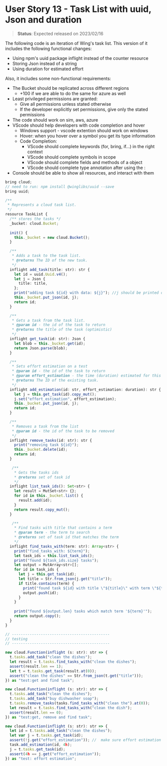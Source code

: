 # User Story 13 - Task List with uuid, Json and duration

> **Status**: Expected released on 2023/02/16

The following code is an iteration of Wing's task list.
This version of it includes the following functional changes:
- Using npm's uuid package inflight instead of the counter resource 
- Storing Json instead of a string
- Using duration for estimated effort

Also, it includes some non-functional requirements: 
- The Bucket should be replicated across different regions 
  - +100 if we are able to do the same for azure as well
- Least privileged permissions are granted:
  - Give all permissions unless stated otherwise
  - If the developer explicitly set permissions, give only the stated permissions 
- The code should work on sim, aws, azure
- VScode should help developers with code completion and hover
  - Windows support - vscode extention should work on windows
  - Hover: when you hover over a symbol you get its type information
  - Code Completion: 
    - VScode should complete keywords (for, bring, if...)  in the right context
    - VScode should complete symbols in scope 
    - VScode should complete fields and methods of a object 
    - VScode should complete type annotation after using the :
- Console should be able to show all resources, and interact with them


```ts (wing)
bring cloud;
// need to run: npm install @winglibs/uuid --save
bring uuid;

/**
 * Represents a cloud task list.
 */
resource TaskList {
  /** stores the tasks */
  _bucket: cloud.Bucket;
  
  init() {
    this._bucket = new cloud.Bucket();
  }

  /** 
   * Adds a task to the task list.
   * @returns The ID of the new task.
   */
  inflight add_task(title: str): str {
    let id = uuid.Uuid.v4();
    let j = Json { 
      title: title, 
    };
    print("adding task ${id} with data: ${j}"); //j should be printed out nicely 
    this._bucket.put_json(id, j);
    return id;
  }

  /** 
   * Gets a task from the task list.
   * @param id - the id of the task to return
   * @returns the title of the task (optimistic)
   */
  inflight get_task(id: str): Json {
    let blob = this._bucket.get(id);
    return Json.parse(blob);
  }

  /** 
   * Sets effort estimation on a test
   * @param id - the id of the task to return
   * @param effort_estimation - the time (duration) estimated for this task
   * @returns The ID of the existing task.
   */
  inflight add_estimation(id: str, effort_estimation: duration): str {
    let j = this.get_task(id).copy_mut();
    j.set("effort_estimation", effort_estimation);
    this._bucket.put_json(id, j);
    return id;
  }

  /** 
   * Removes a task from the list
   * @param id - the id of the task to be removed
   */
  inflight remove_tasks(id: str): str {
    print("removing task ${id}");
    this._bucket.delete(id);
    return id;
  }

   /** 
    * Gets the tasks ids 
    * @returns set of task id
    */
  inflight list_task_ids(): Set<str> {
    let result = MutSet<str> {};
    for id in this._bucket.list() {
      result.add(id);
    }
    return result.copy_mut();
  }

   /** 
    * Find tasks with title that contains a term
    * @param term - the term to search
    * @returns set of task id that matches the term
    */
  inflight find_tasks_with(term: str): Array<str> {
    print("find_tasks_with: ${term}");
    let task_ids = this.list_task_ids();
    print("found ${task_ids.size} tasks");
    let output = MutArray<str>[];
    for id in task_ids {
      let j = this.get_task(id); 
      let title = Str.from_json(j.get("title"));
      if title.contains(term) { 
        print("found task ${id} with title \"${title}\" with term \"${term}\"");
        output.push(id);
      }
    }
    
    print("found ${output.len} tasks which match term '${term}'");
    return output.copy();
  }
}

// --------------------------------------------
// testing
// --------------------------------------------

new cloud.Function(inflight (s: str): str => {
  t.tasks.add_task("clean the dishes");
  let result = t.tasks.find_tasks_with("clean the dishes");
  assert(result.len == 1);
  let t = t.tasks.get_task(result.at(0));
  assert("clean the dishes" == Str.from_json(t.get("title")));
}) as "test:get and find task";

new cloud.Function(inflight (s: str): str => {
  t.tasks.add_task("clean the dishes");
  t.tasks.add_task("buy dishwasher soap");
  t.tasks.remove_tasks(tasks.find_tasks_with("clean the").at(0));
  let result = t.tasks.find_tasks_with("clean the dish");
  assert(result.len == 0);
}) as "test:get, remove and find task";

new cloud.Function(inflight (s: str): str => {
  let id = t.tasks.add_task("clean the dishes");
  let var j = t.tasks.get_task(id);
  assert(!j.get("effort_estimation")); //  make sure effort estimation default nil
  task.add_estimation(id, 4h);
  j = t.tasks.get_task(id);
  assert(4h == j.get("effort_estimation"));
}) as "test: effort estimation";
```
